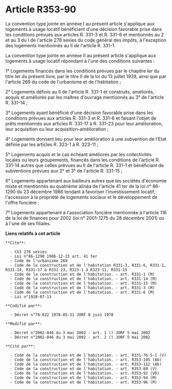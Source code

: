 # Article R353-90

La convention type jointe en annexe I au présent article s'applique aux logements à usage locatif bénéficiant d'une décision
favorable prise dans les conditions prévues aux articles R. 331-3 et R. 331-6 et mentionnés au 2 et au 3 du I de l'article
278 sexies du code général des impôts, à l'exception des logements mentionnés au II de l'article R. 331-1.

La convention type jointe en annexe II au présent article s'applique aux logements à usage locatif répondant à l'une des
conditions suivantes :

1° Logements financés dans les conditions prévues par le chapitre Ier du titre Ier du présent livre, par le titre II de la
loi du 13 juillet 1928, ainsi que par l'article 269 du code de l'urbanisme et de l'habitation ;

2° Logements définis au II de l'article R. 331-1 et construits, améliorés, acquis et améliorés par les maîtres d'ouvrage
mentionnés au 3° de l'article R. 331-14 ;

3° Logements ayant bénéficié d'une décision favorable prise dans les conditions prévues aux articles R. 331-3 et R. 331-6 et
faisant l'objet de prêts mentionnés aux articles R. 331-17 à R. 331-23 pour leur amélioration, leur acquisition ou leur
acquisition-amélioration ;

4° Logements donnant lieu pour leur amélioration à une subvention de l'Etat définie par les articles R. 323-1 à R. 323-11 ;

5° Logements acquis et le cas échéant améliorés par les collectivités locales ou leurs groupements, financés dans les
conditions de l'article R. 331-14 autres que celles prévues au II de l'article R. 331-1 et bénéficiant de subventions prévues
aux 2° et 3° de l'article R. 331-15 ;

6° Logements appartenant aux bailleurs autres que les sociétés d'économie mixte et mentionnés au quatrième alinéa de
l'article 41 ter de la loi n° 86-1290 du 23 décembre 1986 tendant à favoriser l'investissement locatif, l'accession à la
propriété de logements sociaux et le développement de l'offre foncière ;

7° Logements appartenant à l'association foncière mentionnée à l'article 116 de la loi de finances pour 2002 (loi n°
2001-1275 du 28 décembre 2001) ou à l'une de ses filiales.

**Liens relatifs à cet article**

	**Cite**:

	  - CGI 278 sexies
	  - Loi n°86-1290 1986-12-23 art. 41 ter
	  - Code de l'urbanisme 269
	  - Code de la construction et de l'habitation R331-3, R331-6, R331-1, R331-14, R331-17 à R331-23, R323-1 à R323-11, R331-15
	  - Code de la construction et de l'habitation. - art. R331-1 (M)
	  - Code de la construction et de l'habitation. - art. R331-14 (M)
	  - Code de la construction et de l'habitation. - art. R331-15 (M)
	  - Code de la construction et de l'habitation. - art. R331-3 (M)
	  - Code de la construction et de l'habitation. - art. R331-6 (M)
	  - Loi n°1928-07-13

	**Codifié par**:

	  - Décret n°78-622 1978-05-31 JORF 8 juin 1978

	**Modifié par**:

	  - Décret n°2002-846 du 3 mai 2002 - art. 1 () JORF 5 mai 2002
	  - Décret n°2002-846 du 3 mai 2002 - art. 2 () JORF 5 mai 2002

	**Cité par**:

	  - Code de la construction et de l'habitation. - art. R331-76-5-1 (V)
	  - Code de la construction et de l'habitation. - art. R353-105 (Ab)
	  - Code de la construction et de l'habitation. - art. R353-112 (Ab)
	  - Code de la construction et de l'habitation. - art. R353-89 (V)
	  - Code de la construction et de l'habitation. - art. R353-92 (VD)
	  - Code de la construction et de l'habitation. - art. R353-94 (M)
	  - Code de la construction et de l'habitation. - art. R353-96 (M)
